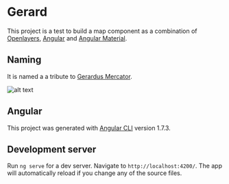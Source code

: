 # Gerard

This project is a test to build a map component as a combination of [Openlayers](https://openlayers.org/), [Angular](https://angular.io/) and [Angular Material](https://material.angular.io/).

## Naming

It is named a a tribute to [Gerardus Mercator](https://en.wikipedia.org/wiki/Gerardus_Mercator).

![alt text](https://upload.wikimedia.org/wikipedia/commons/thumb/f/f7/Mercator.jpg/250px-Mercator.jpg "Gerardus Mercator")

## Angular

This project was generated with [Angular CLI](https://github.com/angular/angular-cli) version 1.7.3.

## Development server

Run `ng serve` for a dev server. Navigate to `http://localhost:4200/`. The app will automatically reload if you change any of the source files.

